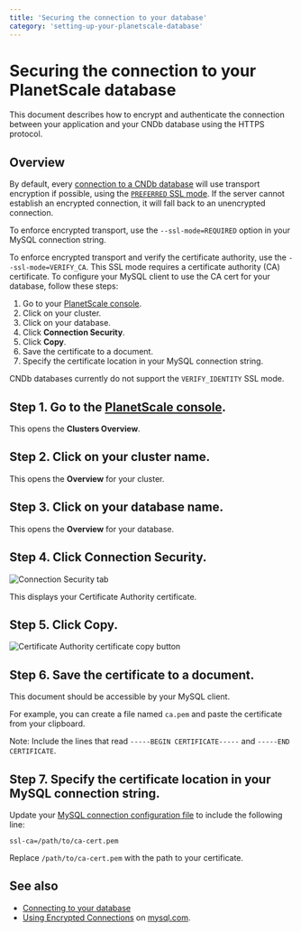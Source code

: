 ```yaml
---
title: 'Securing the connection to your database'
category: 'setting-up-your-planetscale-database'
---
```


# Securing the connection to your PlanetScale database

This document describes how to encrypt and authenticate the connection between your application and your CNDb database using the HTTPS protocol.

## Overview

By default, every [connection to a CNDb database](connecting-to-db) will use transport encryption if possible, using the [`PREFERRED` SSL mode](https://dev.mysql.com/doc/refman/5.7/en/connection-options.html#option_general_ssl-mode). If the server cannot establish an encrypted connection, it will fall back to an unencrypted connection.

To enforce encrypted transport, use the `--ssl-mode=REQUIRED` option in your MySQL connection string.

To enforce encrypted transport and verify the certificate authority, use the `--ssl-mode=VERIFY_CA`. This SSL mode requires a certificate authority (CA) certificate. To configure your MySQL client to use the CA cert for your database, follow these steps:

1. Go to your [PlanetScale console](https://console.planetscale.com).
1. Click on your cluster.
1. Click on your database.
1. Click **Connection Security**.
1. Click **Copy**.
1. Save the certificate to a document.
1. Specify the certificate location in your MySQL connection string.

CNDb databases currently do not support the `VERIFY_IDENTITY` SSL mode.

## Step 1. Go to the [PlanetScale console](https://console.planetscale.com).

This opens the **Clusters Overview**.

## Step 2. Click on your cluster name.

This opens the **Overview** for your cluster.

## Step 3. Click on your database name.

This opens the **Overview** for your database.

## Step 4. Click **Connection Security**.

![Connection Security tab](/img/docs/connection-security-tab.png)

This displays your Certificate Authority certificate.

## Step 5. Click **Copy**.

![Certificate Authority certificate copy button](/img/docs/ca-cert-copy-button.png)

## Step 6. Save the certificate to a document.

This document should be accessible by your MySQL client.

For example, you can create a file named `ca.pem` and paste the certificate from your clipboard.

Note: Include the lines that read `-----BEGIN CERTIFICATE-----` and `-----END CERTIFICATE`.

## Step 7. Specify the certificate location in your MySQL connection string.

Update your [MySQL connection configuration file](connecting-to-db) to include the following line:

`ssl-ca=/path/to/ca-cert.pem`

Replace `/path/to/ca-cert.pem` with the path to your certificate.

## See also

- [Connecting to your database](connecting-to-db)
- [Using Encrypted Connections](https://dev.mysql.com/doc/refman/5.7/en/encrypted-connections.html) on [mysql.com](https://dev.mysql.com).
